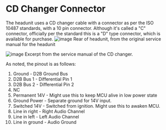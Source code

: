 # CD Changer Connector

The headunit uses a CD changer cable with a connector as per the ISO 10487 standards, with a 10 pin connector. Although it's called a "C" connector, officially per the standard this is a "D" type connector, which is available for purchase. 
![image](https://github.com/user-attachments/assets/83dc67b8-32bc-4f44-a404-e6bba0df6b6e)
Rear of headunit, from the original service manual for the headunit

![image](https://github.com/user-attachments/assets/64ba6a51-76e4-4787-9cee-458197331b1c)
Excerpt from the service manual of the CD changer. 

As noted, the pinout is as follows:
1. Ground - D2B Ground Bus
3. D2B Bus 1 - Differential Pin 1
5. D2B Bus 2 - Differential Pin 2
6. NC
7. Permanent 14V - Might use this to keep MCU alive in low power state
8. Ground Power - Separate ground for 14V input.
9. Switched 14V - Switched from ignition. Might use this to awaken MCU.
10. Line in right - Right Audio Channel
11. Line in left - Left Audio Channel
12. Line in ground - Audio Ground
